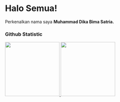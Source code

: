 # Halo Semua!

Perkenalkan nama saya **Muhammad Dika Bima Satria.**

### Github Statistic
<p align="left">
<a href="https://github.com/PemulaAbangku">
  <img height="180em" src="https://github-readme-stats-eight-theta.vercel.app/api?username=penuliscode&show_icons=true&theme=algolia&include_all_commits=true&count_private=true"/>
  <img height="180em" src="https://github-readme-stats-eight-theta.vercel.app/api/top-langs/?username=penuliscode&layout=compact&theme=algolia"/>
</a>
</p>
